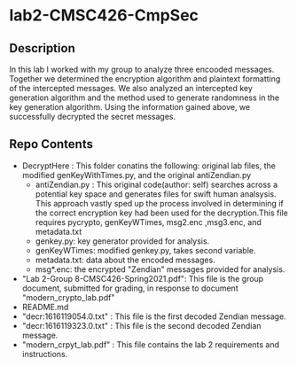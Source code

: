 # lab2-CMSC426-CmpSec
## Description
In this lab I worked with my group to analyze three encooded messages. Together we determined the encryption algorithm and plaintext formatting of the intercepted messages. We also analyzed an intercepted key generation algorithm and the method used to generate randomness in the key generation algorithm. Using the information gained above, we successfully decrypted the secret messages.<br> 
## Repo Contents
- DecryptHere : This folder conatins the following: original lab files, the modified genKeyWithTimes.py, and the original antiZendian.py<br>
    - antiZendian.py : This original code(author: self) searches across a potential key space and generates files for swift human analsysis. This approach vastly sped up the process involved in determining if the correct encryption key had been used for the decryption.This file requires pycrypto, genKeyWTimes, msg2.enc ,msg3.enc, and metadata.txt<br>
    - genkey.py: key generator provided for analysis.<br>
    - genKeyWTimes: modified genkey.py, takes second variable.<br>
    - metadata.txt: data about the encoded messages.<br>
    - msg*.enc: the encrypted "Zendian" messages provided for analysis.<br>
- "Lab 2-Group 8-CMSC426-Spring2021.pdf": This file is the group document, submitted for grading, in response to document "modern_crypto_lab.pdf"<br>
- README.md<br>
- "decr:1616119054.0.txt" : This file is the first decoded Zendian message.<br>
- "decr:1616119323.0.txt" : This file is the second decoded Zendian message.<br>
- "modern_crpyt_lab.pdf" : This file contains the lab 2 requirements and instructions.<br>